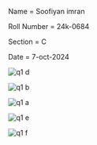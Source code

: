 Name = Soofiyan imran

Roll Number = 24k-0684

Section = C

Date = 7-oct-2024

![q1 d](https://github.com/user-attachments/assets/e7354516-eaf9-4908-af7e-48d759ba7c99)

![q1 b](https://github.com/user-attachments/assets/38172a7f-5741-4ace-9759-33f5ff4f0d85)

![q1 a](https://github.com/user-attachments/assets/4f47be71-1121-4335-a8cc-223bea0e488b)

![q1 e](https://github.com/user-attachments/assets/c4229db5-ad9a-46ae-b501-c08b3a76c3ea)

![q1 f](https://github.com/user-attachments/assets/9c7510dc-d7a7-4a84-8d35-ad5a88fbd92d)
